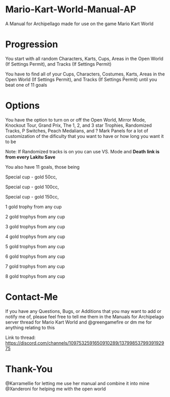 # Mario-Kart-World-Manual-AP
A Manual for Archipellago made for use on the game Mario Kart World

# Progression
You start with all random Characters, Karts, Cups, Areas in the Open World (If Settings Permit), and Tracks (If Settings Permit)

You have to find all of your Cups, Characters, Costumes, Karts, Areas in the Open World (If Settings Permit), and Tracks (If Settings Permit) until you beat one of 11 goals
# Options

You have the option to turn on or off the Open World, Mirror Mode, Knockout Tour, Grand Prix, The 1, 2, and 3 star Trophies, Randomized Tracks, P Switches, Peach Medalians, and ? Mark Panels for a lot of customization of the dificulty that you want to have or how long you want it to be

Note: If Randomized tracks is on you can use VS. Mode and **Death link is from every Lakitu Save**

You also have 11 goals, those being 

Special cup - gold 50cc, 

Special cup - gold 100cc,

Special cup - gold 150cc,

1 gold trophy from any cup

2 gold trophys from any cup
    
3 gold trophys from any cup

4 gold trophys from any cup

5 gold trophys from any cup

6 gold trophys from any cup
    
7 gold trophys from any cup

8 gold trophys from any cup


# Contact-Me
If you have any Questions, Bugs, or Additions that you may want to add or notify me of, please feel free to tell me them in the Manuals for Archipelago server thread for Mario Kart World and @greengamefire or dm me for anything relating to this

Link to thread: https://discord.com/channels/1097532591650910289/1379985379939192975

# Thank-You
@Karramellie for letting me use her manual and combine it into mine
@Xanderoni for helping me with the open world
